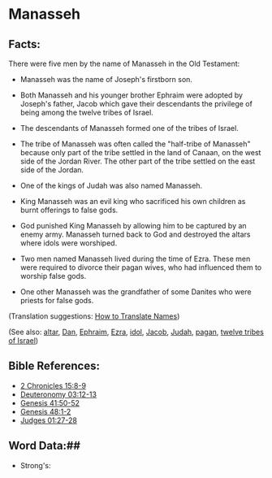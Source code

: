 # Manasseh #

## Facts: ##

There were five men by the name of Manasseh in the Old Testament: 

* Manasseh was the name of Joseph's firstborn son.
* Both Manasseh and his younger brother Ephraim were adopted by Joseph's father, Jacob which gave their descendants the privilege of being among the twelve tribes of Israel.
* The descendants of Manasseh formed one of the tribes of Israel.
* The tribe of Manasseh was often called the "half-tribe of Manasseh" because only part of the tribe settled in the land of Canaan, on the west side of the Jordan River. The other part of the tribe settled on the east side of the Jordan.
 
* One of the kings of Judah was also named Manasseh.
* King Manasseh was an evil king who sacrificed his own children as burnt offerings to false gods.
* God punished King Manasseh by allowing him to be captured by an enemy army. Manasseh turned back to God and destroyed the altars where idols were worshiped.
* Two men named Manasseh lived during the time of Ezra. These men were required to divorce their pagan wives, who had influenced them to worship false gods.
* One other Manasseh was the grandfather of some Danites who were priests for false gods.

(Translation suggestions: [How to Translate Names](rc://en/ta/man/translate/translate-names))

(See also: [altar](../other/altar.md), [Dan](../other/dan.md), [Ephraim](../other/ephraim.md), [Ezra](../other/ezra.md), [idol](../other/idol.md), [Jacob](../other/jacob.md), [Judah](../other/judah.md), [pagan](../other/pagan.md), [twelve tribes of Israel](../other/12tribesofisrael.md))

## Bible References: ##

* [2 Chronicles 15:8-9](rc://en/tn/help/2ch/15/08)
* [Deuteronomy 03:12-13](rc://en/tn/help/deu/03/12)
* [Genesis 41:50-52](rc://en/tn/help/gen/41/50)
* [Genesis 48:1-2](rc://en/tn/help/gen/48/01)
* [Judges 01:27-28](rc://en/tn/help/jdg/01/27)

## Word Data:##

* Strong's: 

